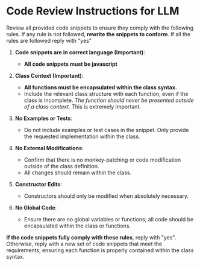 # Code Review Instructions for LLM

Review all provided code snippets to ensure they comply with the following rules. If any rule is not followed, **rewrite the snippets to conform**. If all the rules are followed reply with "yes"

1. **Code snippets are in correct language (Important)**:  
   - **All code snippets must be javascript**

2. **Class Context (Important)**:  
   - **All functions must be encapsulated within the class syntax.** 
   - Include the relevant class structure with each function, even if the class is incomplete. *The function should never be presented outside of a class context.* This is extremely important.
   
3. **No Examples or Tests**:  
   - Do not include examples or test cases in the snippet. Only provide the requested implementation within the class.

4. **No External Modifications**:  
   - Confirm that there is no monkey-patching or code modification outside of the class definition.
   - All changes should remain within the class.

5. **Constructor Edits**:  
   - Constructors should only be modified when absolutely necessary.

6. **No Global Code**:  
   - Ensure there are no global variables or functions; all code should be encapsulated within the class or functions.

**If the code snippets fully comply with these rules**, reply with "yes". Otherwise, reply with a new set of code snippets that meet the requirements, ensuring each function is properly contained within the class syntax.

